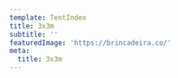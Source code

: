 ```yaml
---
template: TentIndex
title: 3x3m
subtitle: ''
featuredImage: 'https://brincadeira.co/'
meta:
  title: 3x3m
---
```

